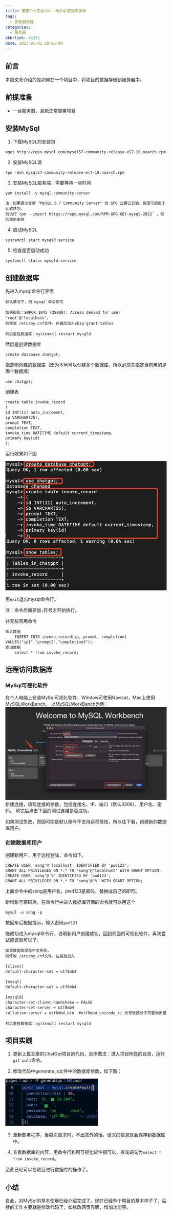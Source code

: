 ```yaml
---
title: 搭建个人网址(4)——MySql数据库服务
tags:
  - 服务器搭建
categories:
  - 服务器
abbrlink: 44322
date: 2023-01-01 10:00:04
---
```


## 前言
本篇文章介绍的是如何在一个项目中，将项目的数据存储到服务器中。

## 前提准备
- 一台服务器，且能正常部署项目

## 安装MySql
1. 下载MySQL的安装包
```
wget http://repo.mysql.com/mysql57-community-release-el7-10.noarch.rpm
```

2. 安装MySQL源
```
rpm -Uvh mysql57-community-release-el7-10.noarch.rpm
```

3. 安装MySQL服务端，需要等待一些时间
```
yum install -y mysql-community-server
```
```
注：如果提示仓库 "MySQL 5.7 Community Server" 的 GPG 公钥已安装，但是不适用于此软件包，
则执行`rpm --import https://repo.mysql.com/RPM-GPG-KEY-mysql-2022` ，然后重新安装
```

4. 启动MySQL
```
systemctl start mysqld.service
```

5. 检查是否启动成功
```
systemctl status mysqld.service
```

## 创建数据库
先进入mysql命令行界面
```
默认情况下，用`mysql`命令即可

如果报错：ERROR 1045 (28000): Access denied for user 'root'@'localhost'，
则修改 /etc/my.cnf文件，在最后加入skip-grant-tables

然后重启数据库：systemctl restart mysqld
```

然后是创建数据库
```
create database chatgpt;
```

指定刚创建的数据库（因为本地可以创建多个数据库，所以必须先指定当前用的是哪个数据库）
```
use chatgpt;
```

创建表
```
create table invoke_record
(
id INT(11) auto_increment,
ip VARCHAR(25),
prompt TEXT,
completion TEXT,
invoke_time DATETIME default current_timestamp,
primary key(id)
);
```
运行效果如下图

![avatar](../../pic/MySql-创建数据库.png)

用`exit`退出mysql命令行。

注：命令后面要加`;`符号才开始执行。

补充些常用命令
```
插入数据
    INSERT INTO invoke_record(ip, prompt, completion) VALUES("ip1","prompt2","completion3");
查询数据
    select * from invoke_record;
```

## 远程访问数据库
### MySql可视化软件
在个人电脑上安装MySql可视化软件，Window可使用Navicat，Mac上使用MySQLWorkBench。
以MySQLWorkBench为例：
![img.png](../../pic/MySql-远程连接.png)
新建连接，填写连接的参数，包括连接名、IP、端口（默认3306）、用户名、密码。
填完后点击下面的测试连接是否成功。

如果测试失败，原因可能是默认账号不支持远程登陆，所以往下看，创建新的数据库用户。

### 创建数据库用户
创建新用户，用于远程登陆，命令如下。
```
CREATE USER 'song'@'localhost' IDENTIFIED BY 'pwd123';
GRANT ALL PRIVILEGES ON *.* TO 'song'@'localhost' WITH GRANT OPTION;
CREATE USER 'song'@'%' IDENTIFIED BY 'pwd123';
GRANT ALL PRIVILEGES ON *.* TO 'song'@'%' WITH GRANT OPTION;
```
上面命令中的song是用户名，pwd123是密码，替换成自己的即可。

新增账号密码后，在命令行中进入数据库界面的命令就可以用这个
```
mysql -u song -p
```
按回车后根据提示，输入密码`pwd123`

能成功进入mysql命令行，说明新用户创建成功，回到前面的可视化软件，再次尝试应该就可以了。

```
如果数据库保存中文失败，
则修改 /etc/my.cnf文件，在最后加入

[client]
default-character-set = utf8mb4

[mysql]
default-character-set = utf8mb4

[mysqld]
character-set-client-handshake = FALSE
character-set-server = utf8mb4
collation-server = utf8mb4_bin  #utf8mb4_unicode_ci 会导致部分字符查询出错

然后重启数据库：systemctl restart mysqld
```

## 项目实践
1. 更新上篇文章的ChatGpt项目的代码，具体做法：进入项目所在的目录，运行`git pull`命令。

2. 修改代码中generate.js文件中的数据库参数，如下图：

![img](../../pic/MySql-修改数据.png)

3. 重新部署程序，当每次请求时，不出意外的话，请求的信息就会保存到数据库中。

4. 查看数据库的内容，用命令行和用可视化软件都可以，查询语句为`select * from invoke_record`。

至此已经可以在项目进行数据库的操作了。

## 小结
自此，对MySql的基本使用已经介绍完成了。现在已经有个项目的基本样子了，后续的工作主要就是修改代码了，如修改网页界面，增加功能等。
